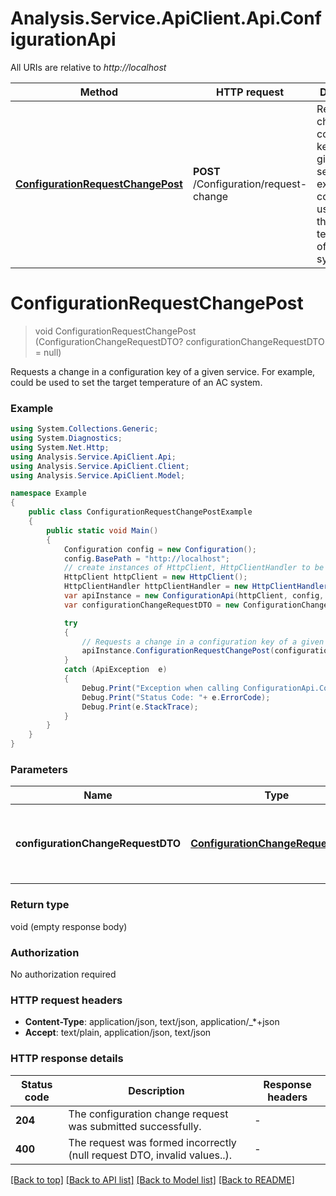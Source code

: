 # Analysis.Service.ApiClient.Api.ConfigurationApi

All URIs are relative to *http://localhost*

Method | HTTP request | Description
------------- | ------------- | -------------
[**ConfigurationRequestChangePost**](ConfigurationApi.md#configurationrequestchangepost) | **POST** /Configuration/request-change | Requests a change in a configuration key of a given service. For example,  could be used to set the target temperature of an AC system.


<a name="configurationrequestchangepost"></a>
# **ConfigurationRequestChangePost**
> void ConfigurationRequestChangePost (ConfigurationChangeRequestDTO? configurationChangeRequestDTO = null)

Requests a change in a configuration key of a given service. For example,  could be used to set the target temperature of an AC system.

### Example
```csharp
using System.Collections.Generic;
using System.Diagnostics;
using System.Net.Http;
using Analysis.Service.ApiClient.Api;
using Analysis.Service.ApiClient.Client;
using Analysis.Service.ApiClient.Model;

namespace Example
{
    public class ConfigurationRequestChangePostExample
    {
        public static void Main()
        {
            Configuration config = new Configuration();
            config.BasePath = "http://localhost";
            // create instances of HttpClient, HttpClientHandler to be reused later with different Api classes
            HttpClient httpClient = new HttpClient();
            HttpClientHandler httpClientHandler = new HttpClientHandler();
            var apiInstance = new ConfigurationApi(httpClient, config, httpClientHandler);
            var configurationChangeRequestDTO = new ConfigurationChangeRequestDTO?(); // ConfigurationChangeRequestDTO? | The DTO containing the request to change the property. (optional) 

            try
            {
                // Requests a change in a configuration key of a given service. For example,  could be used to set the target temperature of an AC system.
                apiInstance.ConfigurationRequestChangePost(configurationChangeRequestDTO);
            }
            catch (ApiException  e)
            {
                Debug.Print("Exception when calling ConfigurationApi.ConfigurationRequestChangePost: " + e.Message );
                Debug.Print("Status Code: "+ e.ErrorCode);
                Debug.Print(e.StackTrace);
            }
        }
    }
}
```

### Parameters

Name | Type | Description  | Notes
------------- | ------------- | ------------- | -------------
 **configurationChangeRequestDTO** | [**ConfigurationChangeRequestDTO?**](ConfigurationChangeRequestDTO?.md)| The DTO containing the request to change the property. | [optional] 

### Return type

void (empty response body)

### Authorization

No authorization required

### HTTP request headers

 - **Content-Type**: application/json, text/json, application/_*+json
 - **Accept**: text/plain, application/json, text/json


### HTTP response details
| Status code | Description | Response headers |
|-------------|-------------|------------------|
| **204** | The configuration change request was submitted successfully. |  -  |
| **400** | The request was formed incorrectly (null request DTO, invalid values..). |  -  |

[[Back to top]](#) [[Back to API list]](../README.md#documentation-for-api-endpoints) [[Back to Model list]](../README.md#documentation-for-models) [[Back to README]](../README.md)


